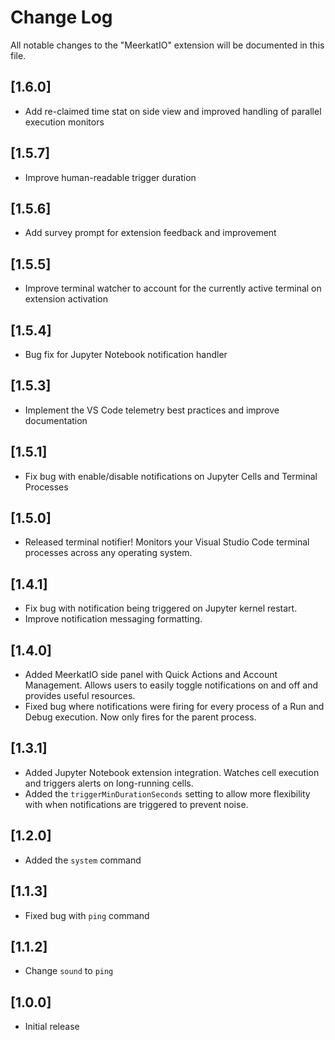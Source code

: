 # Change Log

All notable changes to the "MeerkatIO" extension will be documented in this file.

## [1.6.0]

- Add re-claimed time stat on side view and improved handling of parallel execution monitors

## [1.5.7]

- Improve human-readable trigger duration

## [1.5.6]

- Add survey prompt for extension feedback and improvement

## [1.5.5]

- Improve terminal watcher to account for the currently active terminal on extension activation

## [1.5.4]

- Bug fix for Jupyter Notebook notification handler

## [1.5.3]

- Implement the VS Code telemetry best practices and improve documentation

## [1.5.1]

- Fix bug with enable/disable notifications on Jupyter Cells and Terminal Processes

## [1.5.0]

- Released terminal notifier! Monitors your Visual Studio Code terminal processes across any operating system.

## [1.4.1]

- Fix bug with notification being triggered on Jupyter kernel restart.
- Improve notification messaging formatting.

## [1.4.0]

- Added MeerkatIO side panel with Quick Actions and Account Management. Allows users to easily toggle notifications on and off and provides useful resources.
- Fixed bug where notifications were firing for every process of a Run and Debug execution. Now only fires for the parent process.

## [1.3.1]

- Added Jupyter Notebook extension integration. Watches cell execution and triggers alerts on long-running cells.
- Added the `triggerMinDurationSeconds` setting to allow more flexibility with when notifications are triggered to prevent noise.

## [1.2.0]

- Added the `system` command

## [1.1.3]

- Fixed bug with `ping` command

## [1.1.2]

- Change `sound` to `ping`

## [1.0.0]

- Initial release